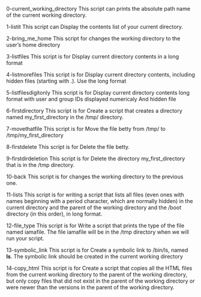 0-current_working_directory
This script can prints the absolute path name of the current working directory.

1-listit 
This script can Display the contents list of your current directory.

2-bring_me_home
This script for changes the working directory to the user’s home directory

3-listfiles
This script is for Display current directory contents in a long format

4-listmorefiles
This script is for Display current directory contents, including hidden files (starting with .). Use the long format

5-listfilesdigitonly
This script is for Display current directory contents long format with user and group IDs displayed numericaly And hidden file

6-firstdirectory
This script is for Create a script that creates a directory named my_first_directory in the /tmp/ directory.

7-movethatfile
This script is for Move the file betty from /tmp/ to /tmp/my_first_directory

8-firstdelete
This script is for Delete the file betty.

9-firstdirdeletion
This script is for Delete the directory my_first_directory that is in the /tmp directory.

10-back
This script is for changes the working directory to the previous one.

11-lists
This script is for writing a script that lists all files (even ones with names beginning with a period character, which are normally hidden) in the current directory and the parent of the working directory and the /boot directory (in this order), in long format.

12-file_type
This script is for Write a script that prints the type of the file named iamafile. The file iamafile will be in the /tmp directory when we will run your script.

13-symbolic_link
This script is for Create a symbolic link to /bin/ls, named __ls__. The symbolic link should be created in the current working directory

14-copy_html
This script is for Create a script that copies all the HTML files from the current working directory to the parent of the working directory, but only copy files that did not exist in the parent of the working directory or were newer than the versions in the parent of the working directory.
